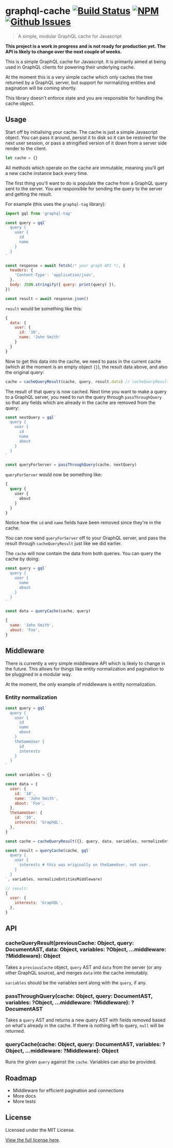 graphql-cache [![Build Status](https://img.shields.io/travis/madjam002/graphql-cache/master.svg?style=flat)](https://travis-ci.org/madjam002/graphql-cache)  [![NPM](https://img.shields.io/npm/v/graphql-cache.svg)](https://npmjs.com/package/graphql-cache) [![Github Issues](https://img.shields.io/github/license/madjam002/graphql-cache.svg)](https://github.com/madjam002/graphql-cache)
==================

> A simple, modular GraphQL cache for Javascript

**This project is a work in progress and is not ready for production yet. The API is likely to change over the next couple of weeks.**

This is a simple GraphQL cache for Javascript. It is primarily aimed at being used in GraphQL clients for powering their underlying cache.

At the moment this is a very simple cache which only caches the tree returned by a GraphQL server, but support for normalizing entities and pagination will be coming shortly.

This library doesn't enforce state and you are responsible for handling the cache object.

## Usage

Start off by initialising your cache. The cache is just a simple Javascript object. You can pass it around, persist it to disk so it can be restored for the next user session, or pass a stringified version of it down from a server side render to the client.

```js
let cache = {}
```

All methods which operate on the cache are immutable, meaning you'll get a new cache instance back every time.

The first thing you'll want to do is populate the cache from a GraphQL query sent to the server. You are responsible for sending the query to the server and getting the result.

For example (this uses the `graphql-tag` library):

```js
import gql from 'graphql-tag'

const query = gql`
  query {
    user {
      id
      name
    }
  }
`

const response = await fetch(/* your graph API */, {
  headers: {
    'Content-Type': 'application/json',
  },
  body: JSON.stringify({ query: print(query) }),
})

const result = await response.json()
```

`result` would be something like this:

```js
{
  data: {
    user: {
      id: '10',
      name: 'John Smith'
    }
  }
}
```

Now to get this data into the cache, we need to pass in the current cache (which at the moment is an empty object `{}`), the result data above, and also the original query:

```js
cache = cacheQueryResult(cache, query, result.data) // cacheQueryResult is immutable
```

The result of that query is now cached. Next time you want to make a query to a GraphQL server, you need to run the query through `passThroughQuery` so that any fields which are already in the cache are removed from the query:

```js
const nextQuery = gql`
  query {
    user {
      id
      name
      about
    }
  }
`

const queryForServer = passThroughQuery(cache, nextQuery)
```

`queryForServer` would now be something like:

```graphql
{
  query {
    user {
      about
    }
  }
}
```

Notice how the `id` and `name` fields have been removed since they're in the cache.

You can now send `queryForServer` off to your GraphQL server, and pass the result through `cacheQueryResult` just like we did earlier.

The `cache` will now contain the data from both queries. You can query the cache by doing:

```js
const query = gql`
  query {
    user {
      name
      about
    }
  }
`

const data = queryCache(cache, query)
```

```js
{
  name: 'John Smith',
  about: 'Foo',
}
```


## Middleware

There is currently a very simple middleware API which is likely to change in the future.
This allows for things like entity normalization and pagination to be pluggined in a modular way.

At the moment, the only example of middleware is entity normalization.

### Entity normalization

```js
const query = gql`
  query {
    user {
      id
      name
      about
    }
    theSameUser {
      id
      interests
    }
  }
`

const variables = {}

const data = {
  user: {
    id: '10',
    name: 'John Smith',
    about: 'Foo',
  },
  theSameUser: {
    id: '10',
    interests: 'GraphQL',
  },
}

const cache = cacheQueryResult({}, query, data, variables, normalizeEntitiesMiddleware)

const result = queryCache(cache, gql`
  query {
    user {
      interests # this was originally on theSameUser, not user.
    }
  }
`, variables, normalizeEntitiesMiddleware)

// result:
{
  user: {
    interests: 'GraphQL',
  },
}
```

## API

### cacheQueryResult(previousCache: Object, query: DocumentAST, data: Object, variables: ?Object, ...middleware: ?Middleware): Object

Takes a `previousCache` object, `query` AST and `data` from the server (or any other GraphQL source), and merges `data` into the cache immutably.

`variables` should be the variables sent along with the `query`, if any.

### passThroughQuery(cache: Object, query: DocumentAST, variables: ?Object, ...middleware: ?Middleware): ?DocumentAST

Takes a `query` AST and returns a new query AST with fields removed based on what's already in the cache. If there is nothing left to query, `null` will be returned.

### queryCache(cache: Object, query: DocumentAST, variables: ?Object, ...middleware: ?Middleware): Object

Runs the given `query` against the `cache`. Variables can also be provided.

## Roadmap

- Middleware for efficient pagination and connections
- More docs
- More tests

## License

Licensed under the MIT License.

[View the full license here](https://raw.githubusercontent.com/madjam002/graphql-cache/master/LICENSE).
